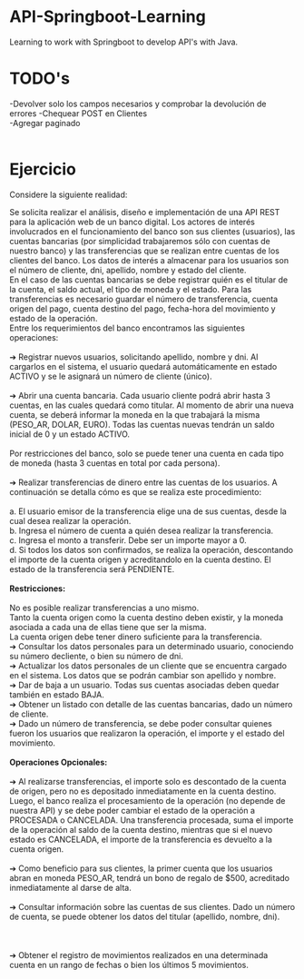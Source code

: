 # API-Springboot-Learning
Learning to work with Springboot to develop API's with Java.
<br /> 
# TODO's
-Devolver solo los campos necesarios y comprobar la devolución de errores
-Chequear POST en Clientes<br /> 
-Agregar paginado<br /> 
<br /> 
# Ejercicio
Considere la siguiente realidad:

Se solicita realizar el análisis, diseño e implementación de una API REST para la aplicación web de un banco digital. Los actores de interés involucrados en el funcionamiento del banco son sus clientes (usuarios), las cuentas bancarias (por simplicidad trabajaremos sólo con cuentas de nuestro banco) y las transferencias que se realizan entre cuentas de los clientes 
del banco. Los datos de interés a almacenar para los usuarios son el número de cliente, dni, apellido, nombre y estado del cliente.
<br /> 
En el caso de las cuentas bancarias se debe registrar quién es el titular de la cuenta, el saldo actual, el tipo de moneda y el estado. Para las transferencias es necesario guardar el número de transferencia, cuenta origen del pago, cuenta destino del
pago, fecha-hora del movimiento y estado de la operación.
<br /> 
Entre los requerimientos del banco encontramos las siguientes operaciones:<br /> 
<br /> 
➔ Registrar nuevos usuarios, solicitando apellido, nombre y dni. Al cargarlos en el sistema,
el usuario quedará automáticamente en estado ACTIVO y se le asignará un número de
cliente (único).<br /> <br /> 
➔ Abrir una cuenta bancaria. Cada usuario cliente podrá abrir hasta 3 cuentas, en las cuales quedará como titular. Al momento de abrir una nueva cuenta, se deberá informar la moneda en la que trabajará la misma (PESO_AR, DOLAR, EURO). Todas las cuentas nuevas tendrán un saldo inicial de 0 y un estado ACTIVO.<br /> <br /> 
Por restricciones del banco, solo se puede tener una cuenta en cada tipo de moneda (hasta 3 cuentas en total por cada persona).<br /> <br /> 
➔ Realizar transferencias de dinero entre las cuentas de los usuarios. A continuación se detalla cómo es que se realiza este procedimiento:<br /> <br /> 
a. El usuario emisor de la transferencia elige una de sus cuentas, desde la cual desea realizar la operación.<br /> 
b. Ingresa el número de cuenta a quién desea realizar la transferencia.<br /> 
c. Ingresa el monto a transferir. Debe ser un importe mayor a 0.<br /> 
d. Si todos los datos son confirmados, se realiza la operación, descontando el importe de la cuenta origen y acreditandolo en la cuenta destino. El estado de la transferencia será PENDIENTE.<br /> <br /> 
**Restricciones:** <br /> <br /> 
No es posible realizar transferencias a uno mismo.<br /> 
Tanto la cuenta origen como la cuenta destino deben existir, y la moneda asociada a cada una de ellas tiene que ser la misma.<br /> 
La cuenta origen debe tener dinero suficiente para la transferencia.<br /> 
➔ Consultar los datos personales para un determinado usuario, conociendo su número decliente, o bien su número de dni.<br /> 
➔ Actualizar los datos personales de un cliente que se encuentra cargado en el sistema. Los datos que se podrán cambiar son apellido y nombre.<br /> 
➔ Dar de baja a un usuario. Todas sus cuentas asociadas deben quedar también en estado BAJA.<br /> 
➔ Obtener un listado con detalle de las cuentas bancarias, dado un número de cliente.<br /> 
➔ Dado un número de transferencia, se debe poder consultar quienes fueron los usuarios que realizaron la operación, el importe y el estado del movimiento.<br /> <br /> 
**Operaciones Opcionales:**<br /> <br /> 
➔ Al realizarse transferencias, el importe solo es descontado de la cuenta de origen, pero no es depositado inmediatamente en la cuenta destino. Luego, el banco realiza el procesamiento de la operación (no depende de nuestra API) y se debe poder cambiar el
estado de la operación a PROCESADA o CANCELADA. Una transferencia procesada, suma el importe de la operación al saldo de la cuenta destino, mientras que si el nuevo estado es CANCELADA, el importe de la transferencia es devuelto a la cuenta origen.<br /> <br /> 
➔ Como beneficio para sus clientes, la primer cuenta que los usuarios abran en moneda PESO_AR, tendrá un bono de regalo de $500, acreditado inmediatamente al darse de alta.<br /> <br /> 
➔ Consultar información sobre las cuentas de sus clientes. Dado un número de cuenta, se puede obtener los datos del titular (apellido, nombre, dni).<br /> <br /> <br /> <br /> 
➔ Obtener el registro de movimientos realizados en una determinada cuenta en un rango de fechas o bien los últimos 5 movimientos.


